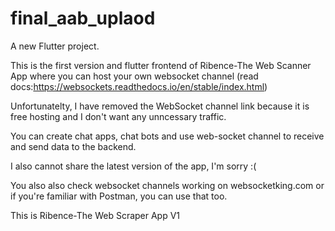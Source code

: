 # final_aab_uplaod

A new Flutter project.

This is the first version and flutter frontend of Ribence-The Web Scanner App where you can host your own websocket channel (read docs:https://websockets.readthedocs.io/en/stable/index.html) 

Unfortunatelty, I have removed the WebSocket channel link because it is free hosting and I don't want any unncessary traffic. 

You can create chat apps, chat bots and use web-socket channel to receive and send data to the backend. 

I also cannot share the latest version of the app, I'm sorry :( 

You also also check websocket channels working on websocketking.com or if you're familiar with Postman, you can use that too.

This is Ribence-The Web Scraper App V1

